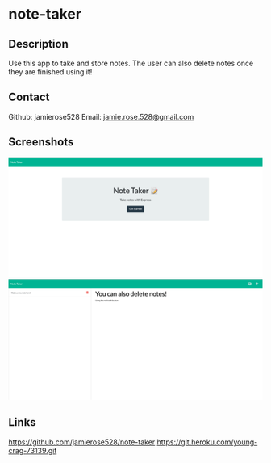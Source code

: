 # note-taker

## Description

Use this app to take and store notes. The user can also delete notes once they are finished using it!

## Contact

Github: jamierose528
Email: jamie.rose.528@gmail.com

## Screenshots

![screenshot 1](Pictures/screenshot1.png)
![screenshot 2](Pictures/screenshot2.png)

## Links

https://github.com/jamierose528/note-taker
https://git.heroku.com/young-crag-73139.git
